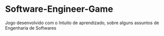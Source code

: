 # Software-Engineer-Game
 Jogo desenvolvido com o Intuito de aprendizado, sobre alguns assuntos de Engenharia de Softwares
